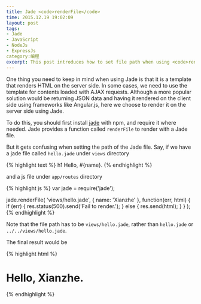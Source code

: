 ```yaml
---
title: Jade <code>renderFile</code>
time: 2015.12.19 19:02:09
layout: post
tags:
- Jade
- JavaScript
- NodeJs
- ExpressJs
category:编程
excerpt: This post introduces how to set file path when using <code>renderFile</code> of Jade.
---
```


One thing you need to keep in mind when using Jade is that it is a template that renders HTML on the server side. In some cases, we need to use the template for contents loaded with AJAX requests. Although a more popular solution would be returning JSON data and having it rendered on the client side using frameworks like Angular.js, here we choose to render it on the server side using Jade.

To do this, you should first install <a href="https://www.npmjs.com/package/jade" target="_blank">jade</a> with npm, and require it where needed. Jade provides a function called `renderFile` to render with a Jade file.

But it gets confusing when setting the path of the Jade file. Say, if we have a jade file called `hello.jade` under `views` directory

{% highlight text %}
h1 Hello, #{name}.
{% endhighlight %}

and a js file under `app/routes` directory

{% highlight js %}
var jade = require('jade');

jade.renderFile(
    'views/hello.jade', {
        name: 'Xianzhe'
    }, function(err, html) {
        if (err) {
            res.status(500).send('Fail to render.');
        } else {
            res.send(html);
        }
    }
);
{% endhighlight %}

Note that the file path has to be `views/hello.jade`, rather than `hello.jade` or `../../views/hello.jade`.

The final result would be

{% highlight html %}
<h1>Hello, Xianzhe.</h1>
{% endhighlight %}
